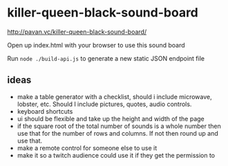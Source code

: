 # killer-queen-black-sound-board

http://pavan.vc/killer-queen-black-sound-board/

Open up index.html with your browser to use this sound board

Run `node ./build-api.js` to generate a new static JSON endpoint file

ideas
---

* make a table generator with a checklist, should i include microwave, lobster, etc. Should I include pictures, quotes, audio controls.
* keyboard shortcuts
* ui should be flexible and take up the height and width of the page
* if the square root of the total number of sounds is a whole number then use that for the number of rows and columns. If not then round up and use that.
* make a remote control for someone else to use it
* make it so a twitch audience could use it if they get the permission to
